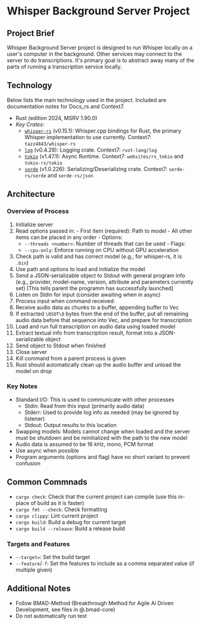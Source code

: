 # Whisper Background Server Project

## Project Brief

Whisper Background Server project is designed to run Whisper locally on a user's computer in the background. Other services may connect to the server to do transcriptions. It's primary goal is to abstract away many of the parts of running a transcription service locally.

## Technology

Below lists the main technology used in the project. Included are documentation notes for Docs_rs and Context7.

- Rust (edition 2024, MSRV 1.90.0)
- _Key Crates:_
  - [`whisper-rs`](https://docs.rs/whisper-rs/) (v0.15.1): Whisper.cpp bindings for Rust, the primary Whisper implementation to use currently. Context7: `tazz4843/whisper-rs`
  - [`log`](https://docs.rs/crate/log/) (v0.4.28): Logging crate. Context7: `rust-lang/log`
  - [`tokio`](https://docs.rs/tokio) (v1.47.1): Async Runtime. Context7: `websites/rs_tokio` and `tokio-rs/tokio`
  - [`serde`](https://docs.rs/serde) (v1.0.226): Serializing/Deserializing crate. Context7: `serde-rs/serde` and `serde-rs/json`

## Architecture

### Overview of Process

1. Initialize server
  1. Read options passed in:
    - First item (required): Path to model
    - All other items can be placed in any order
    - Options:
      - `--threads <number>`: Number of threads that can be used
    - Flags:
      - `--cpu-only`: Enforce running on CPU without GPU acceleration
  2. Check path is valid and has correct model (e.g., for whisper-rs, it is `.bin`)
  3. Use path and options to load and initialize the model
  4. Send a JSON-serializable object to Stdout with general program info (e.g., provider, model-name, version, attribute and parameters currently set) [This tells parent the programm has successfully launched]
2. Listen on Stdin for input (consider awaiting when in async)
3. Process input when command received:
  1. Receive audio data as chunks to a buffer, appending buffer to Vec
  2. If extracted `\0SOT\0` bytes from the end of the buffer, put all remaining audio data before that sequence into Vec, and prepare for transcription
  3. Load and run full transcription on audio data using loaded model
  4. Extract textual info from transcription result, format into a JSON-serializable object
  5. Send object to Stdout when finished
4. Close server
  1. Kill command from a parent process is given
  2. Rust should automatically clean up the audio buffer and unload the model on drop

### Key Notes

- Standard I/O: This is used to communicate with other processes
  - Stdin: Read from this input (primarily audio data)
  - Stderr: Used to provide log info as needed (may be ignored by listener)
  - Stdout: Output results to this location
- Swapping models: Models cannot change when loaded and the server must be shutdown and be reinitialized with the path to the new model
- Audio data is assumed to be 16 kHz, mono, PCM format
- Use async when possible
- Program arguments (options and flag) have no short variant to prevent confusion

## Common Commnads

- `cargo check`: Check that the current project can compile (use this in-place of build as it is faster)
- `cargo fmt --check`: Check formatting
- `cargo clippy`: Lint current project
- `cargo build`: Build a debug for current target
- `cargo build --release`: Build a release build

### Targets and Features

- `--target=`: Set the build target
- `--feature`/`-f`: Set the features to include as a comma separated value (if multiple given)

## Additional Notes

- Follow BMAD-Method (Breakthrough Method for Agile Ai Driven Development, see files in @.bmad-core)
- Do not automatically run test